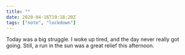 ```yaml
---
title: ""
date: 2020-04-16T19:18:20Z
tags: ["note", "lockdown"]
---
```


Today was a big struggle. I woke up tired, and the day never really got going. Still, a run in the sun was a great relief this afternoon.
